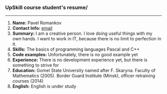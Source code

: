 ### **UpSkill** course student's resume/
***
1.	**Name:** Pavel Romankov
2.	**Contact Info:** [email](cxwhims@gmail.com)
3.	**Summary:** I am a creative person. I love doing useful things with my own hands. I want to work in IT, because there is no limit to perfection in it.
4.	**Skills:** The basics of programming languages Pascal and C++
5.	**Code examples:** Unfortunately, there is no good example yet
6.	**Experience:** There is no development experience yet, but there is something to strive for
7.	**Education:** Gomel State University named after F. Skaryna. Faculty of Mathematics (2005). Border Guard Institute (Minsk), officer retraining courses (2014)
8.	**English:** English is under study 